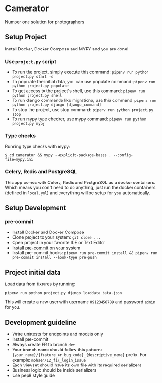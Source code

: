 # Camerator

Number one solution for photographers

## Setup Project

Install Docker, Docker Compose and MYPY and you are done!

### Use `project.py` script

- To run the project, simply execute this command: `pipenv run python project.py start -d`
- To populate the initial data, you can use populate command: `pipenv run python project.py populate`
- To get access to the project's shell, use this command: `pipenv run python project.py shell`
- To run django commands like migrations, use this command: `pipenv run python project.py django [django_command]`
- To stop the project, use stop command: `pipenv run python project.py stop`
- To run mypy type checker, use mypy command: `pipenv run python project.py mypy`

### Type checks

Running type checks with mypy:

    $ cd camerator && mypy --explicit-package-bases . --config-file=mypy.ini

### Celery, Redis and PostgreSQL

This app comes with Celery, Redis and PostgreSQL as a docker containers. Which means you don't need to do anything,
just run the docker containers (defined in `local.yml`) and everything will be setup for you automatically.

## Setup Development

### pre-commit

- Install Docker and Docker Compose
- Clone project to your system: `git clone ...`
- Open project in your favorite IDE or Text Editor
- Install [pre-commit](https://pre-commit.com/) on your system
- Install pre-commit hooks: `pipenv run pre-commit install && pipenv run pre-commit install --hook-type pre-push`

## Project initial data

Load data from fixtures by running:

```shell
pipenv run python project.py django loaddata data.json
```

This will create a new user with username `09123456789` and password `admin` for you.

## Development guideline

- Write unittests for endpoints and models only
- Install pre-commit
- Always create PR to branch `dev`
- Your branch name should follow this pattern: `{your_name}/{feature_or_bug_code}_{descriptive_name}` prefix.
  For example: `mohsen/12_fix_login_issue`
- Each viewset should have its own file with its required serializers
- Business logic should be inside serializers
- Use pep8 style guide
